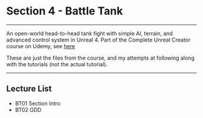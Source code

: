 # Section 4 - Battle Tank
****

An open-world head-to-head tank fight with simple AI, terrain, and advanced control system in Unreal 4.
Part of the Complete Unreal Creator course on Udemy, see [here](https://www.udemy.com/unrealcourse/learn/v4/overview)

These are just the files from the course, and my attempts at following along with the tutorials (not the actual tutorial).


---

## Lecture List
* BT01 Section Intro
* BT02 GDD
